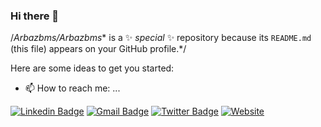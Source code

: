 ### Hi there 👋


/*Arbazbms/Arbazbms** is a ✨ _special_ ✨ repository because its `README.md` (this file) appears on your GitHub profile.*/

Here are some ideas to get you started:

- 📫 How to reach me: ...


[![Linkedin Badge](https://img.shields.io/badge/-LinkedIn-blue?style=flat-square&logo=Linkedin&logoColor=white&link=https://www.linkedin.com/in/Arbazbms)](https://www.linkedin.com/in/Arbazbms)
[![Gmail Badge](https://img.shields.io/badge/-Gmail-c14438?style=flat-square&logo=Gmail&logoColor=white&link=mailto:Arbazcs.developer@gmail.com)](mailto:Arbazcs.developer@gmail.com)
[![Twitter Badge](https://img.shields.io/badge/-Twitter-00acee?style=flat-square&logo=Twitter&logoColor=white&link=Arbazbms)](https://twitter.com/Arbazbms)
[![Website](https://img.shields.io/badge/-Md_Yaseen_Ahmed-0a192f?style=flat-square&logo=google-chrome&logoColor=white&link=https://ArbazAhmed.netlify.app)](https://ArbazAhmed.netlify.app)
